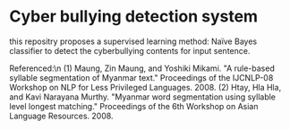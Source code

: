 Cyber bullying detection system
===============================

  this repositry proposes a supervised learning method: Naïve Bayes classifier to detect the cyberbullying contents for input sentence.
  
  
Referenced:\n
(1) Maung, Zin Maung, and Yoshiki Mikami. "A rule-based syllable segmentation of Myanmar text." Proceedings of the IJCNLP-08       Workshop on NLP for Less Privileged Languages. 2008.
(2) Htay, Hla Hla, and Kavi Narayana Murthy. "Myanmar word segmentation using syllable level longest matching." Proceedings of     the 6th Workshop on Asian Language Resources. 2008.
